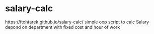 # salary-calc
https://ftohtarek.github.io/salary-calc/
simple oop script to calc Salary depond on department with fixed cost and hour of work
